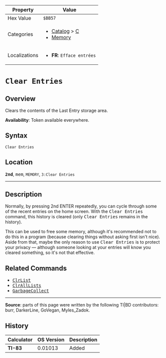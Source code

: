 | Property      | Value |
|---------------|-------|
| Hex Value     | `$BB57`|
| Categories    | <ul><li>[Catalog](<../categories/Catalog.md>) > [C](<../categories/Catalog.md#C>)</li><li>[Memory](<../categories/Memory.md>)</li></ul> |
| Localizations | <ul><li><b>FR</b>: `Efface entrées`</li></ul> |

# `Clear Entries`

## Overview
Clears the contents of the Last Entry storage area.


<b>Availability</b>: Token available everywhere.

## Syntax
`Clear Entries`

## Location
<tt><kbd><b>2nd</b></kbd></tt>, <kbd>mem</kbd>, `MEMORY`, `3:Clear Entries`
<hr>

## Description

Normally, by pressing 2nd ENTER repeatedly, you can cycle through some of the recent entries on the home screen. With the <tt>Clear Entries</tt> command, this history is cleared (only <tt>Clear Entries</tt> remains in the history).

This can be used to free some memory, although it's recommended not to do this in a program (because clearing things without asking first isn't nice). Aside from that, maybe the only reason to use <tt>Clear Entries</tt> is to protect your privacy — although someone looking at your entries will know you cleared something, so it's not that effective.

## Related Commands

*   <tt><a href="ClrList.md">ClrList</a></tt>
*   <tt><a href="ClrAllLists.md">ClrAllLists</a></tt>
*   <tt><a href="GarbageCollect.md">GarbageCollect</a></tt>

* * *

**Source**: parts of this page were written by the following TI|BD contributors: burr, DarkerLine, GoVegan, Myles_Zadok.

## History
| Calculator | OS Version | Description |
|------------|------------|-------------|
| <b>TI-83</b> | 0.01013 | Added |


